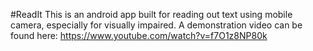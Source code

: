 #ReadIt
This is an android app built for reading out text using mobile camera, especially for visually impaired.
A demonstration video can be found here: https://www.youtube.com/watch?v=f7O1z8NP80k
